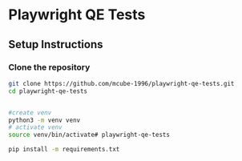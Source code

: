 # Playwright QE Tests

## Setup Instructions

### Clone the repository
```sh
git clone https://github.com/mcube-1996/playwright-qe-tests.git
cd playwright-qe-tests


#create venv
python3 -m venv venv
# activate venv
source venv/bin/activate# playwright-qe-tests

pip install -m requirements.txt
